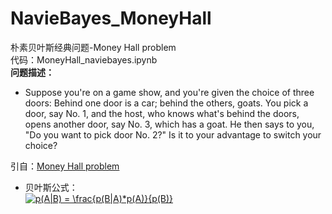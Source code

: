 # NavieBayes_MoneyHall
朴素贝叶斯经典问题-Money Hall problem  
代码：MoneyHall_naviebayes.ipynb  
**问题描述：**
- Suppose you're on a game show, and you're given the choice of three doors: Behind one door is a car; behind the others, goats. You pick a door, say No. 1, and the host, who knows what's behind the doors, opens another door, say No. 3, which has a goat. He then says to you, "Do you want to pick door No. 2?" Is it to your advantage to switch your choice?  
  
引自：[Money Hall problem](https://en.wikipedia.org/wiki/Monty_Hall_problem)  
- 贝叶斯公式：  
<a href="https://www.codecogs.com/eqnedit.php?latex=p(A|B)&space;=&space;\frac{p(B|A)*p(A)}{p(B)}" target="_blank"><img src="https://latex.codecogs.com/gif.latex?p(A|B)&space;=&space;\frac{p(B|A)*p(A)}{p(B)}" title="p(A|B) = \frac{p(B|A)*p(A)}{p(B)}" /></a>  
